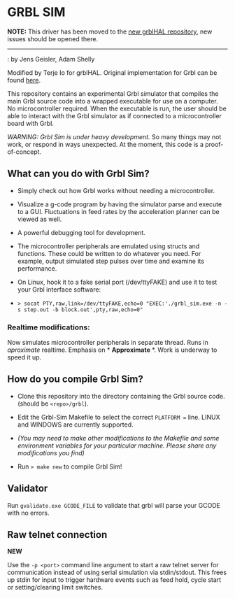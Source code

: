 # GRBL SIM 

__NOTE:__ This driver has been moved to the [new grblHAL repository](https://github.com/grblHAL/Simulator), new issues should be opened there.

---

: by Jens Geisler, Adam Shelly  

Modified by Terje Io for grblHAL. Original implementation for Grbl can be found [here](https://github.com/grbl/grbl-sim).

This repository contains an experimental Grbl simulator that compiles the main Grbl source code into a wrapped executable for use on a computer. No microcontroller required. When the executable is run, the user should be able to interact with the Grbl simulator as if connected to a microcontroller board with Grbl.

*WARNING: Grbl Sim is under heavy development.* So many things may not work, or respond in ways unexpected. At the moment, this code is a proof-of-concept.

## What can you do with Grbl Sim? 

 - Simply check out how Grbl works without needing a microcontroller.
 - Visualize a g-code program by having the simulator parse and execute to a GUI. Fluctuations in feed rates by the acceleration planner can be viewed as well.
 - A powerful debugging tool for development.
 - The microcontroller peripherals are emulated using structs and functions. These could be written to do whatever you need. For example, output simulated step pulses over time and examine its performance.
 - On Linux, hook it to a fake serial port (/dev/ttyFAKE) and use it to test your Grbl interface software:

  -  `> socat PTY,raw,link=/dev/ttyFAKE,echo=0 "EXEC:'./grbl_sim.exe -n -s step.out -b block.out',pty,raw,echo=0" `

 
### Realtime modifications:

  Now simulates microcontroller peripherals in separate thread.  Runs in *aproximate* realtime.  Emphasis on  * **Approximate** *.  Work is underway to speed it up.

## How do you compile Grbl Sim?

- Clone this repository into the directory containing the Grbl source code.  (should be `<repo>/grbl`).  

- Edit the Grbl-Sim Makefile to select the correct `PLATFORM =`  line.  LINUX and WINDOWS are currently supported. 

 - *(You may need to make other modifications to the Makefile and some environment variables for your particular machine. Please share any modifications you find)*

- Run `> make new` to compile Grbl Sim!  


## Validator

Run `gvalidate.exe GCODE_FILE` to validate that grbl will parse your GCODE with no errors.

## Raw telnet connection
**NEW** 

Use the `-p <port>` command line argument to start a raw telnet server for communication instead of using serial simulation via stdin/stdout. This frees up stdin for input to trigger hardware events such as feed hold, cycle start or setting/clearing limit switches. 

